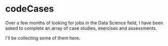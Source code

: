 # codeCases

Over a few months of looking for jobs in the Data Science field,
I have been asked to complete an array of case studies, exercises
and assessments. 

I'll be collecting some of them here.
